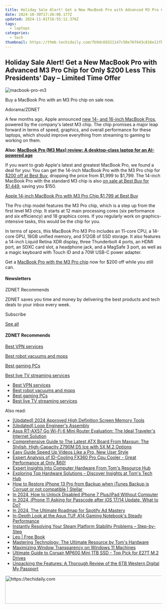 ```yaml
---
title: Holiday Sale Alert! Get a New MacBook Pro with Advanced M3 Pro Chip for Only $200 Less This Presidents' Day – Limited Time Offer | ZDNET
date: 2024-10-30T17:26:08.177Z
updated: 2024-11-01T16:55:12.376Z
tags:
  - laptops
categories:
  - tech
thumbnail: https://thmb.techidaily.com/fb9dc69321147c58e76f643c816e11fbbc732b6fd56c746767b53b83551e6f78.jpg
---
```


## Holiday Sale Alert! Get a New MacBook Pro with Advanced M3 Pro Chip for Only $200 Less This Presidents' Day – Limited Time Offer

![macbook-pro-m3](https://www.zdnet.com/a/img/resize/56dc451753799efee98800d90983edaff0dbb0d0/2023/11/06/62d05d80-dcc0-485c-813d-9d4e7beaf933/dsc02609-enhanced-nr.jpg?auto=webp&width=1280)

Buy a MacBook Pro with an M3 Pro chip on sale now.

Adorama/ZDNET

A few months ago, Apple announced [new 14- and 16-inch MacBook Pros](https://www.zdnet.com/article/everything-apple-announced-at-its-october-scary-fast-event-m3-macbook-pro-24-inch-imac-more/), powered by the company's latest M3 chip. The chip promises a major leap forward in terms of speed, graphics, and overall performance for these laptops, which should improve everything from streaming to gaming to working on them. 

**Also: [MacBook Pro (M3 Max) review: A desktop-class laptop for an AI-powered age](https://www.zdnet.com/article/macbook-pro-m3-max-review/)**

If you want to grab Apple's latest and greatest MacBook Pro, we found a deal for you: You can get the 14-inch MacBook Pro with the M3 Pro chip for [$200 off at Best Buy](https://shop-links.co/link/?url=https%3A%2F%2Fwww.bestbuy.com%2Fsite%2Fapple-macbook-pro-14-laptop-m3-pro-chip-18gb-memory-14-core-gpu-512gb-ssd-latest-model-space-black%2F6534615.p%3F&publisher_slug=itechdaily19598&exclusive=1), dropping the price from $1,999 to $1,799\. The 14-inch MacBook Pro with the standard M3 chip is also [on sale at Best Buy for $1,449](https://shop-links.co/link/?url=https%3A%2F%2Fwww.bestbuy.com%2Fsite%2Fapple-macbook-pro-14-laptop-m3-chip-8gb-memory-10-core-gpu-512gb-ssd-latest-model-space-gray%2F6534641.p%3F&publisher_slug=itechdaily19598&exclusive=1), saving you $150\. 

[Apple 14-inch MacBook Pro with M3 Pro Chip $1,799 at Best Buy](https://shop-links.co/link/?url=https%3A%2F%2Fwww.bestbuy.com%2Fsite%2Fapple-macbook-pro-14-laptop-m3-pro-chip-18gb-memory-14-core-gpu-512gb-ssd-latest-model-space-black%2F6534615.p%3FskuId%3D6534615&publisher_slug=itechdaily19598&exclusive=1)

The Pro chip model features the M3 Pro chip, which is a step up from the first level M3 chip. It starts at 12 main processing cores (six performance and six efficiency) and 18 graphics cores. If you regularly work on graphics-intensive tasks, this would be the chip for you.

In terms of specs, this MacBook Pro M3 Pro includes an 11-core CPU, a 14-core GPU, 18GB unified memory, and 512GB of SSD storage. It also features a 14-inch Liquid Retina XDR display, three Thunderbolt 4 ports, an HDMI port, an SDXC card slot, a headphone jack, and a MagSafe 3 port, as well as a magic keyboard with Touch ID and a 70W USB-C power adapter. 

Get a [MacBook Pro with the M3 Pro chip](https://shop-links.co/link/?url=https%3A%2F%2Fwww.bestbuy.com%2Fsite%2Fapple-macbook-pro-14-laptop-m3-pro-chip-18gb-memory-14-core-gpu-512gb-ssd-latest-model-space-black%2F6534615.p%3F&publisher_slug=itechdaily19598&exclusive=1) now for $200 off while you still can. 

#### Newsletters

ZDNET Recommends

ZDNET saves you time and money by delivering the best products and tech deals to your inbox every week.

 Subscribe

[See all](https://www.zdnet.com/newsletters/)

#### **ZDNET** Recommends

[Best VPN services](https://www.zdnet.com/article/best-vpn/ "Best VPN services")

[Best robot vacuums and mops](https://www.zdnet.com/article/best-robot-vacuum-mop/ "Best robot vacuums and mops")

[Best gaming PCs](https://www.zdnet.com/article/best-gaming-pc/ "Best gaming PCs")

[Best live TV streaming services](https://www.zdnet.com/article/best-live-tv-streaming-service/ "Best live TV streaming services")

* [Best VPN services](https://www.zdnet.com/article/best-vpn/ "Best VPN services")
* [Best robot vacuums and mops](https://www.zdnet.com/article/best-robot-vacuum-mop/ "Best robot vacuums and mops")
* [Best gaming PCs](https://www.zdnet.com/article/best-gaming-pc/ "Best gaming PCs")
* [Best live TV streaming services](https://www.zdnet.com/article/best-live-tv-streaming-service/ "Best live TV streaming services")

<ins class="adsbygoogle"
     style="display:block"
     data-ad-format="autorelaxed"
     data-ad-client="ca-pub-7571918770474297"
     data-ad-slot="1223367746"></ins>

<ins class="adsbygoogle"
     style="display:block"
     data-ad-client="ca-pub-7571918770474297"
     data-ad-slot="8358498916"
     data-ad-format="auto"
     data-full-width-responsive="true"></ins>

<span class="atpl-alsoreadstyle">Also read:</span>
<div><ul>
<li><a href="https://remote-screen-capture.techidaily.com/updated-2024-approved-high-definition-screen-memory-tools/"><u>[Updated] 2024 Approved High Definition Screen Memory Tools</u></a></li>
<li><a href="https://extra-guidance.techidaily.com/updated-loop-engineers-assembly/"><u>[Updated] Loop Engineer's Assembly</u></a></li>
<li><a href="https://hardware-reviews.techidaily.com/asus-rt-ax57-go-wi-fi-6-mini-router-evaluation-the-ideal-travelers-internet-solution/"><u>Asus RT-AX57 Go Wi-Fi 6 Mini Router Evaluation: The Ideal Traveler's Internet Solution</u></a></li>
<li><a href="https://hardware-reviews.techidaily.com/comprehensive-guide-to-the-latest-atx-board-from-maxsun-the-stylish-high-capacity-z790m-d5-ice-with-5x-m2-options/"><u>Comprehensive Guide to The Latest ATX Board From Maxsun: The Stylish, High-Capacity Z790M D5 Ice with 5X M.2 Options</u></a></li>
<li><a href="https://vp-tips.techidaily.com/easy-guide-speed-up-videos-like-a-pro-new-user-style/"><u>Easy Guide Speed Up Videos Like a Pro, New User Style</u></a></li>
<li><a href="https://hardware-reviews.techidaily.com/expert-analysis-of-id-cooling-fx360-pro-cpu-cooler-great-performance-at-only-60/"><u>Expert Analysis of ID-Cooling FX360 Pro Cpu Cooler - Great Performance at Only $60!</u></a></li>
<li><a href="https://hardware-reviews.techidaily.com/expert-insights-into-computer-hardware-from-toms-resource-hub/"><u>Expert Insights Into Computer Hardware From Tom's Resource Hub</u></a></li>
<li><a href="https://hardware-reviews.techidaily.com/exploring-top-hardware-solutions-discover-insights-at-toms-tech-hub/"><u>Exploring Top Hardware Solutions – Discover Insights at Tom's Tech Hub</u></a></li>
<li><a href="https://blog-min.techidaily.com/how-to-restore-iphone-13-pro-from-backup-when-itunes-backup-is-corrupt-or-not-compatible-stellar-by-stellar-data-recovery-ios-iphone-data-recovery/"><u>How to Restore iPhone 13 Pro from Backup when iTunes Backup is Corrupt or not compatible | Stellar</u></a></li>
<li><a href="https://ios-unlock.techidaily.com/in-2024-how-to-unlock-disabled-iphone-7-plusipad-without-computer-by-drfone-ios/"><u>In 2024, How to Unlock Disabled iPhone 7 Plus/iPad Without Computer</u></a></li>
<li><a href="https://ios-unlock.techidaily.com/in-2024-iphone-11-asking-for-passcode-after-ios-1714-update-what-to-do-by-drfone-ios/"><u>In 2024, iPhone 11 Asking for Passcode after iOS 17/14 Update, What to Do?</u></a></li>
<li><a href="https://some-approaches.techidaily.com/in-2024-the-ultimate-roadmap-for-spotify-ad-mastery/"><u>In 2024, The Ultimate Roadmap for Spotify Ad Mastery</u></a></li>
<li><a href="https://hardware-reviews.techidaily.com/in-depth-look-at-the-asus-tuf-a14-gaming-notebooks-steady-performance/"><u>In-Depth Look at the Asus TUF A14 Gaming Notebook's Steady Performance</u></a></li>
<li><a href="https://win-blog.techidaily.com/instantly-resolving-your-steam-platform-stability-problems-step-by-step/"><u>Instantly Resolving Your Steam Platform Stability Problems – Step-by-Step</u></a></li>
<li><a href="https://novels-ebooks.techidaily.com/2593837-9781683250289-leo/"><u>Leo | Free Book</u></a></li>
<li><a href="https://hardware-reviews.techidaily.com/mastering-technology-the-ultimate-resource-by-toms-hardware/"><u>Mastering Technology: The Ultimate Resource by Tom's Hardware</u></a></li>
<li><a href="https://win11.techidaily.com/maximizing-window-transparency-on-windows-11-machines/"><u>Maximizing Window Transparency on Windows 11 Machines</u></a></li>
<li><a href="https://hardware-reviews.techidaily.com/ultimate-guide-to-corsair-mp600-mini-1tb-ssd-top-pick-for-e27t-m2-drives/"><u>Ultimate Guide to Corsair MP600 Mini 1TB SSD - Top Pick for E27T M.2 Drives</u></a></li>
<li><a href="https://hardware-reviews.techidaily.com/unpacking-the-features-a-thorough-review-of-the-6tb-western-digital-my-passport/"><u>Unpacking the Features: A Thorough Review of the 6TB Western Digital My Passport</u></a></li>
</ul></div>

<!-- affiliate ads begin -->
<a href="https://appsumo.8odi.net/c/5597632/2151858/7443" target="_top" id="2151858">
  <img src="//a.impactradius-go.com/display-ad/7443-2151858" border="0" alt="https://techidaily.com" width="600" height="90"/>
</a>
<img height="0" width="0" src="https://appsumo.8odi.net/i/5597632/2151858/7443" style="position:absolute;visibility:hidden;" border="0" />
<!-- affiliate ads end -->


